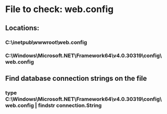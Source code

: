 # File to check: web.config

## Locations:

### C:\inetpub\wwwroot\web.config

### C:\Windows\Microsoft.NET\Framework64\v4.0.30319\config\web.config

## Find database connection strings on the file

### type C:\Windows\Microsoft.NET\Framework64\v4.0.30319\config\web.config | findstr connection.String
